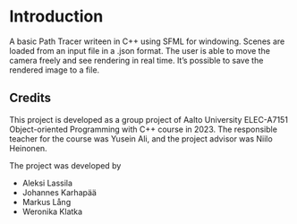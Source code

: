 # Introduction
A basic Path Tracer writeen in C++ using SFML for windowing. Scenes are loaded from an input file in a .json format. The user is able to move the camera freely and see rendering in real time. It’s possible to save the rendered image to a file.

## Credits
This project is developed as a group project of Aalto University ELEC-A7151 Object-oriented Programming with C++ course in 2023. The responsible teacher for the course was Yusein Ali, and the project advisor was Niilo Heinonen.

The project was developed by

- Aleksi Lassila
- Johannes Karhapää
- Markus Lång
- Weronika Klatka
